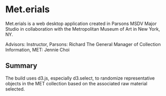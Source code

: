 # Met.erials

Met.erials is a web desktop application created in Parsons MSDV Major Studio in collaboration with the Metropolitan Museum of Art in New York, NY.

Advisors:
Instructor, Parsons: Richard The
General Manager of Collection Information, MET: Jennie Choi

## Summary

The build uses d3.js, especially d3.select, to randomize representative objects in the MET collection based on the associated raw material selected. 
